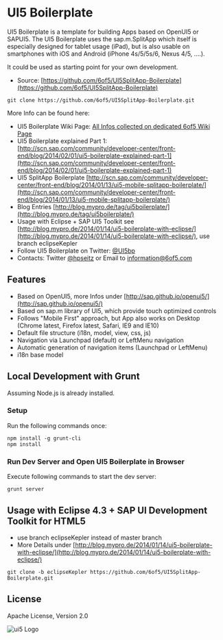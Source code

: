# UI5 Boilerplate

UI5 Boilerplate is a template for building Apps based on OpenUI5 or SAPUI5.
The UI5 Boilerplate uses the sap.m.SplitApp which itself is especially designed for tablet usage (iPad), but is also usable on smartphones with iOS and Android (iPhone 4s/5/5s/6, Nexus 4/5, ....). 

It could be used as starting point for your own development.

* Source: [https://github.com/6of5/UI5SplitApp-Boilerplate](https://github.com/6of5/UI5SplitApp-Boilerplate)
```
git clone https://github.com/6of5/UI5SplitApp-Boilerplate.git
```

More Info can be found here:
* UI5 Boilerplate Wiki Page: [All Infos collected on dedicated 6of5 Wiki Page](https://www.6of5.com/6of5/go/show/1001/UI5/displaypage.htm?PAGE=UI5Boilerplate)  
* UI5 Boilerplate explained Part 1: [http://scn.sap.com/community/developer-center/front-end/blog/2014/02/01/ui5-boilerplate-explained-part-1](http://scn.sap.com/community/developer-center/front-end/blog/2014/02/01/ui5-boilerplate-explained-part-1)
* UI5 SplitApp Boilerplate [http://scn.sap.com/community/developer-center/front-end/blog/2014/01/13/ui5-mobile-splitapp-boilerplate/](http://scn.sap.com/community/developer-center/front-end/blog/2014/01/13/ui5-mobile-splitapp-boilerplate/)
* Blog Entries [http://blog.mypro.de/tag/ui5boilerplate/](http://blog.mypro.de/tag/ui5boilerplate/)
* Usage with Eclipse + SAP UI5 Toolkit see [http://blog.mypro.de/2014/01/14/ui5-boilerplate-with-eclipse/](http://blog.mypro.de/2014/01/14/ui5-boilerplate-with-eclipse/), use branch eclipseKepler
* Follow UI5 Boilerplate on Twitter: [@UI5bp](http://twitter.com/UI5bp)
* Contacts: Twitter [@hpseitz](http://twitter.com/hpseitz) or Email to information@6of5.com

## Features
* Based on OpenUI5, more Infos under [http://sap.github.io/openui5/](http://sap.github.io/openui5/)
* Based on sap.m library of UI5, which provide touch optimized controls
* Follows "Mobile First" approach, but App also works on Desktop (Chrome latest, Firefox latest, Safari, IE9 and IE10)
* Default file structure (i18n, model, view, css, js)
* Navigation via Launchpad (default) or LeftMenu navigation
* Automatic generation of navigation items (Launchpad or LeftMenu)
* i18n base model

## Local Development with Grunt
Assuming Node.js is already installed.
### Setup
Run the following commands once:
```
npm install -g grunt-cli
npm install
```
### Run Dev Server and Open UI5 Boilerplate in Browser
Execute following commands to start the dev server:
```
grunt server
```

## Usage with Eclipse 4.3 + SAP UI Development Toolkit for HTML5
* use branch eclipseKepler instead of master branch
* More Details under [http://blog.mypro.de/2014/01/14/ui5-boilerplate-with-eclipse/](http://blog.mypro.de/2014/01/14/ui5-boilerplate-with-eclipse/)
```
git clone -b eclipseKepler https://github.com/6of5/UI5SplitApp-Boilerplate.git
```

## License
Apache License, Version 2.0

![ui5 Logo](http://blog.mypro.de/wp-content/uploads/2014/01/ui5_144.jpg)